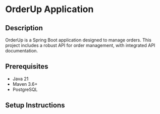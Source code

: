 # OrderUp Application

## Description
OrderUp is a Spring Boot application designed to manage orders. This project includes a robust API for order management, with integrated API documentation.

## Prerequisites
- Java 21
- Maven 3.6+
- PostgreSQL

## Setup Instructions

